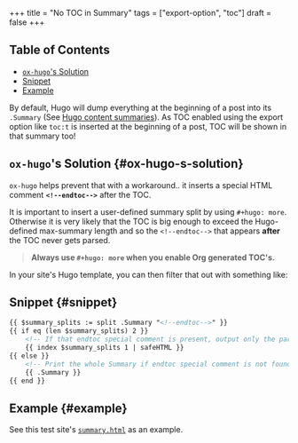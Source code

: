+++
title = "No TOC in Summary"
tags = ["export-option", "toc"]
draft = false
+++

<div class="ox-hugo-toc toc">
<div></div>

## Table of Contents

- [`ox-hugo`'s Solution](#ox-hugo-s-solution)
- [Snippet](#snippet)
- [Example](#example)

</div>
<!--endtoc-->

By default, Hugo will dump everything at the beginning of a post into
its `.Summary` (See [Hugo content summaries](https://gohugo.io/content-management/summaries/)). As TOC enabled using the
export option like `toc:t` is inserted at the beginning of a post, TOC
will be shown in that summary too!

<!--more-->


## `ox-hugo`'s Solution {#ox-hugo-s-solution}

`ox-hugo` helps prevent that with a workaround.. it inserts a special
HTML comment **`<!--endtoc-->`** after the TOC.

It is important to insert a user-defined summary split by using
`#+hugo: more`. Otherwise it is very likely that the TOC is big enough
to exceed the Hugo-defined max-summary length and so the
`<!--endtoc-->` that appears **after** the TOC never gets parsed.

> **Always use `#+hugo: more` when you enable Org generated TOC's.**

In your site's Hugo template, you can then filter that out with
something like:


## Snippet {#snippet}

```html
{{ $summary_splits := split .Summary "<!--endtoc-->" }}
{{ if eq (len $summary_splits) 2 }}
    <!-- If that endtoc special comment is present, output only the part after that comment as Summary. -->
    {{ index $summary_splits 1 | safeHTML }}
{{ else }}
    <!-- Print the whole Summary if endtoc special comment is not found. -->
    {{ .Summary }}
{{ end }}
```


## Example {#example}

See this test site's [`summary.html`](https://github.com/kaushalmodi/ox-hugo/blob/master/test/site/themes/bare_min/layouts/_default/summary.html) as an example.
